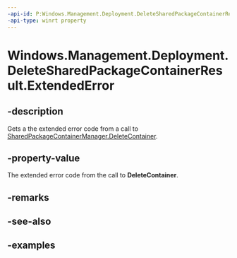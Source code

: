 ```yaml
---
-api-id: P:Windows.Management.Deployment.DeleteSharedPackageContainerResult.ExtendedError
-api-type: winrt property
---
```


# Windows.Management.Deployment.DeleteSharedPackageContainerResult.ExtendedError

<!--
public System.Exception ExtendedError { get; }
-->


## -description

Gets a the extended error code from a call to [SharedPackageContainerManager.DeleteContainer](sharedpackagecontainermanager_deletecontainer_1124709414.md).

## -property-value

The extended error code from the call to **DeleteContainer**.

## -remarks

## -see-also

## -examples


